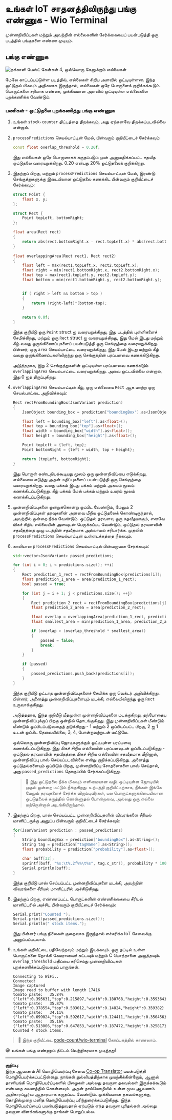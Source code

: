 <!--
CO_OP_TRANSLATOR_METADATA:
{
  "original_hash": "0b2ae20b0fc8e73c9598dea937cac038",
  "translation_date": "2025-10-11T12:48:15+00:00",
  "source_file": "5-retail/lessons/2-check-stock-device/wio-terminal-count-stock.md",
  "language_code": "ta"
}
-->
# உங்கள் IoT சாதனத்திலிருந்து பங்கு எண்ணுக - Wio Terminal

முன்னறிவிப்புகள் மற்றும் அவற்றின் எல்லைகளின் சேர்க்கையைப் பயன்படுத்தி ஒரு படத்தில் பங்குகளை எண்ண முடியும்.

## பங்கு எண்ணுக

![தக்காளி பேஸ்ட் கேன்கள் 4, ஒவ்வொரு கேனுக்கும் எல்லைகள்](../../../../../translated_images/rpi-stock-with-bounding-boxes.b5540e2ecb7cd49f1271828d3be412671d950e87625c5597ea97c90f11e01097.ta.jpg)

மேலே காட்டப்பட்டுள்ள படத்தில், எல்லைகள் சிறிய அளவில் ஒட்டியுள்ளன. இந்த ஒட்டுதல் மிகவும் அதிகமாக இருந்தால், எல்லைகள் ஒரே பொருளைக் குறிக்கக்கூடும். பொருட்களை சரியாக எண்ண, முக்கியமான அளவில் ஒட்டியுள்ள எல்லைகளை புறக்கணிக்க வேண்டும்.

### பணிகள் - ஒட்டுதலை புறக்கணித்து பங்கு எண்ணுக

1. உங்கள் `stock-counter` திட்டத்தை திறக்கவும், அது ஏற்கனவே திறக்கப்படவில்லை என்றால்.

1. `processPredictions` செயல்பாட்டின் மேல், பின்வரும் குறியீட்டைச் சேர்க்கவும்:

    ```cpp
    const float overlap_threshold = 0.20f;
    ```

    இது எல்லைகள் ஒரே பொருளாகக் கருதப்படும் முன் அனுமதிக்கப்பட்ட சதவீத ஒட்டுதலை வரையறுக்கிறது. 0.20 என்பது 20% ஒட்டுதலைக் குறிக்கிறது.

1. இதற்குப் பிறகு, மற்றும் `processPredictions` செயல்பாட்டின் மேல், இரண்டு செங்குத்துகளுக்கு இடையிலான ஒட்டுதலை கணக்கிட பின்வரும் குறியீட்டைச் சேர்க்கவும்:

    ```cpp
    struct Point {
        float x, y;
    };

    struct Rect {
        Point topLeft, bottomRight;
    };

    float area(Rect rect)
    {
        return abs(rect.bottomRight.x - rect.topLeft.x) * abs(rect.bottomRight.y - rect.topLeft.y);
    }
     
    float overlappingArea(Rect rect1, Rect rect2)
    {
        float left = max(rect1.topLeft.x, rect2.topLeft.x);
        float right = min(rect1.bottomRight.x, rect2.bottomRight.x);
        float top = max(rect1.topLeft.y, rect2.topLeft.y);
        float bottom = min(rect1.bottomRight.y, rect2.bottomRight.y);
    
    
        if ( right > left && bottom > top )
        {
            return (right-left)*(bottom-top);
        }
        
        return 0.0f;
    }
    ```

    இந்த குறியீடு ஒரு `Point` struct ஐ வரையறுக்கிறது, இது படத்தில் புள்ளிகளைச் சேமிக்கிறது, மற்றும் ஒரு `Rect` struct ஐ வரையறுக்கிறது, இது மேல் இடது மற்றும் கீழ் வலது ஒருங்கிணைப்புகளைப் பயன்படுத்தி ஒரு செங்குத்தை வரையறுக்கிறது. பின்னர், ஒரு `area` செயல்பாட்டை வரையறுக்கிறது, இது மேல் இடது மற்றும் கீழ் வலது ஒருங்கிணைப்புகளிலிருந்து ஒரு செங்குத்தின் பரப்பளவை கணக்கிடுகிறது.

    அடுத்ததாக, இது 2 செங்குத்துகளின் ஒட்டியுள்ள பரப்பளவை கணக்கிடும் `overlappingArea` செயல்பாட்டை வரையறுக்கிறது. அவை ஒட்டவில்லை என்றால், இது 0 ஐத் திருப்புகிறது.

1. `overlappingArea` செயல்பாட்டின் கீழ், ஒரு எல்லையை `Rect` ஆக மாற்ற ஒரு செயல்பாட்டை அறிவிக்கவும்:

    ```cpp
    Rect rectFromBoundingBox(JsonVariant prediction)
    {
        JsonObject bounding_box = prediction["boundingBox"].as<JsonObject>();
    
        float left = bounding_box["left"].as<float>();
        float top = bounding_box["top"].as<float>();
        float width = bounding_box["width"].as<float>();
        float height = bounding_box["height"].as<float>();
    
        Point topLeft = {left, top};
        Point bottomRight = {left + width, top + height};
    
        return {topLeft, bottomRight};
    }
    ```

    இது பொருள் கண்டறியக்கூடியது மூலம் ஒரு முன்னறிவிப்பை எடுக்கிறது, எல்லையை எடுத்து அதன் மதிப்புகளைப் பயன்படுத்தி ஒரு செங்குத்தை வரையறுக்கிறது. வலது பக்கம் இடது பக்கம் மற்றும் அகலம் மூலம் கணக்கிடப்படுகிறது. கீழ் பக்கம் மேல் பக்கம் மற்றும் உயரம் மூலம் கணக்கிடப்படுகிறது.

1. முன்னறிவிப்புகளை ஒன்றுக்கொன்று ஒப்பிட வேண்டும், மேலும் 2 முன்னறிவிப்புகள் தரவுகளின் அளவை மீறிய ஒட்டுதலைக் கொண்டிருந்தால், அவற்றில் ஒன்றை நீக்க வேண்டும். ஒட்டுதல் தரவளவு ஒரு சதவீதமாகும், எனவே மிகச் சிறிய எல்லையின் அளவுடன் பெருக்கப்பட வேண்டும், ஒட்டுதல் தரவளவின் சதவீதத்தை முழு படத்தின் சதவீதமாக அல்லாமல் சரிபார்க்க. முதலில் `processPredictions` செயல்பாட்டின் உள்ளடக்கத்தை நீக்கவும்.

1. காலியான `processPredictions` செயல்பாட்டில் பின்வருவன சேர்க்கவும்:

    ```cpp
    std::vector<JsonVariant> passed_predictions;

    for (int i = 0; i < predictions.size(); ++i)
    {
        Rect prediction_1_rect = rectFromBoundingBox(predictions[i]);
        float prediction_1_area = area(prediction_1_rect);
        bool passed = true;

        for (int j = i + 1; j < predictions.size(); ++j)
        {
            Rect prediction_2_rect = rectFromBoundingBox(predictions[j]);
            float prediction_2_area = area(prediction_2_rect);

            float overlap = overlappingArea(prediction_1_rect, prediction_2_rect);
            float smallest_area = min(prediction_1_area, prediction_2_area);

            if (overlap > (overlap_threshold * smallest_area))
            {
                passed = false;
                break;
            }
        }

        if (passed)
        {
            passed_predictions.push_back(predictions[i]);
        }
    }
    ```

    இந்த குறியீடு ஒட்டாத முன்னறிவிப்புகளைச் சேமிக்க ஒரு வெக்டர் அறிவிக்கிறது. பின்னர், அனைத்து முன்னறிவிப்புகளையும் மடக்கி, எல்லையிலிருந்து ஒரு `Rect` உருவாக்குகிறது.

    அடுத்ததாக, இந்த குறியீடு மீதமுள்ள முன்னறிவிப்புகளை மடக்குகிறது, தற்போதைய முன்னறிவிப்புக்குப் பிறகு ஒன்றில் தொடங்குகிறது. இது முன்னறிவிப்புகள் மீண்டும் மீண்டும் ஒப்பிடப்படுவதைத் தடுக்கிறது - 1 மற்றும் 2 ஒப்பிடப்பட்ட பிறகு, 2 ஐ 1 உடன் ஒப்பிட தேவையில்லை, 3, 4, போன்றவற்றுடன் மட்டுமே.

    ஒவ்வொரு முன்னறிவிப்பு ஜோடிகளுக்கும் ஒட்டியுள்ள பரப்பளவு கணக்கிடப்படுகிறது. இது மிகச் சிறிய எல்லையின் பரப்பளவுடன் ஒப்பிடப்படுகிறது - ஒட்டுதல் தரவளவின் சதவீதத்தை மிகச் சிறிய எல்லையின் சதவீதமாக மீறினால், முன்னறிவிப்பு பாஸ் செய்யப்படவில்லை என்று குறிக்கப்படுகிறது. அனைத்து ஒட்டுதல்களையும் ஒப்பிடும் பிறகு, முன்னறிவிப்பு சோதனைகளை பாஸ் செய்தால், அது `passed_predictions` தொகுப்பில் சேர்க்கப்படுகிறது.

    > 💁 இது ஒட்டுதலை நீக்க மிகவும் எளிமையான வழி, ஒட்டியுள்ள ஜோடியில் முதல் ஒன்றை மட்டும் நீக்குகிறது. உற்பத்தி குறியீட்டிற்காக, நீங்கள் இங்கே மேலும் தரவுகளைச் சேர்க்க விரும்புவீர்கள், பல பொருட்களுக்கிடையிலான ஒட்டுதலைக் கருத்தில் கொள்ளுதல் போன்றவை, அல்லது ஒரு எல்லை மற்றொன்றால் அடங்கியிருந்தால்.

1. இதற்குப் பிறகு, பாஸ் செய்யப்பட்ட முன்னறிவிப்புகளின் விவரங்களை சீரியல் மானிட்டருக்கு அனுப்ப பின்வரும் குறியீட்டைச் சேர்க்கவும்:

    ```cpp
    for(JsonVariant prediction : passed_predictions)
    {
        String boundingBox = prediction["boundingBox"].as<String>();
        String tag = prediction["tagName"].as<String>();
        float probability = prediction["probability"].as<float>();

        char buff[32];
        sprintf(buff, "%s:\t%.2f%%\t%s", tag.c_str(), probability * 100.0, boundingBox.c_str());
        Serial.println(buff);
    }
    ```

    இந்த குறியீடு பாஸ் செய்யப்பட்ட முன்னறிவிப்புகளை மடக்கி, அவற்றின் விவரங்களை சீரியல் மானிட்டரில் அச்சிடுகிறது.

1. இதற்குப் பிறகு, எண்ணப்பட்ட பொருட்களின் எண்ணிக்கையை சீரியல் மானிட்டரில் அச்சிட பின்வரும் குறியீட்டைச் சேர்க்கவும்:

    ```cpp
    Serial.print("Counted ");
    Serial.print(passed_predictions.size());
    Serial.println(" stock items.");
    ```

    இது பின்னர் பங்கு நிலைகள் குறைவாக இருந்தால் எச்சரிக்க IoT சேவைக்கு அனுப்பப்படலாம்.

1. உங்கள் குறியீட்டை பதிவேற்றவும் மற்றும் இயக்கவும். ஒரு தட்டில் உள்ள பொருட்களை நோக்கி கேமராவைச் சுட்டவும் மற்றும் C பொத்தானை அழுத்தவும். `overlap_threshold` மதிப்பை சரிசெய்து முன்னறிவிப்புகள் புறக்கணிக்கப்படுவதைப் பாருங்கள்.

    ```output
    Connecting to WiFi..
    Connected!
    Image captured
    Image read to buffer with length 17416
    tomato paste:   35.84%  {"left":0.395631,"top":0.215897,"width":0.180768,"height":0.359364}
    tomato paste:   35.87%  {"left":0.378554,"top":0.583012,"width":0.14824,"height":0.359382}
    tomato paste:   34.11%  {"left":0.699024,"top":0.592617,"width":0.124411,"height":0.350456}
    tomato paste:   35.16%  {"left":0.513006,"top":0.647853,"width":0.187472,"height":0.325817}
    Counted 4 stock items.
    ```

> 💁 இந்த குறியீட்டை [code-count/wio-terminal](../../../../../5-retail/lessons/2-check-stock-device/code-count/wio-terminal) கோப்பகத்தில் காணலாம்.

😀 உங்கள் பங்கு எண்ணும் திட்டம் வெற்றிகரமாக முடிந்தது!

---

**குறிப்பு**:  
இந்த ஆவணம் AI மொழிபெயர்ப்பு சேவை [Co-op Translator](https://github.com/Azure/co-op-translator) பயன்படுத்தி மொழிபெயர்க்கப்பட்டுள்ளது. நாங்கள் துல்லியத்திற்காக முயற்சிக்கின்றோம், ஆனால் தானியங்கி மொழிபெயர்ப்புகளில் பிழைகள் அல்லது தவறான தகவல்கள் இருக்கக்கூடும் என்பதை கவனத்தில் கொள்ளவும். அதன் தாய்மொழியில் உள்ள மூல ஆவணம் அதிகாரப்பூர்வ ஆதாரமாக கருதப்பட வேண்டும். முக்கியமான தகவல்களுக்கு, தொழில்முறை மனித மொழிபெயர்ப்பு பரிந்துரைக்கப்படுகிறது. இந்த மொழிபெயர்ப்பைப் பயன்படுத்துவதால் ஏற்படும் எந்த தவறான புரிதல்கள் அல்லது தவறான விளக்கங்களுக்கு நாங்கள் பொறுப்பல்ல.